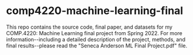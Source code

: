 # comp4220-machine-learning-final
This repo contains the source code, final paper, and datasets for my COMP.4220: Machine Learning final project from Spring 2022. For more information--including a detailed description of the project, methods, and final results--please read the "Seneca Anderson ML Final Project.pdf" file.
